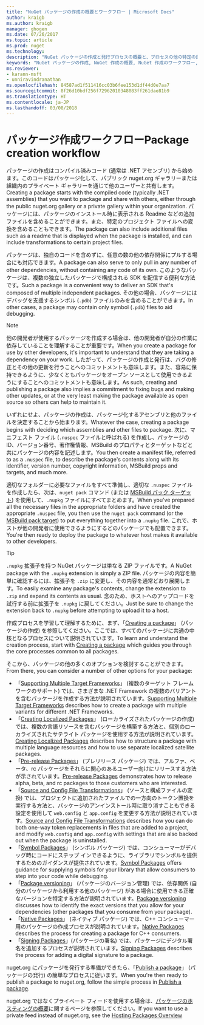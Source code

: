 ```yaml
---
title: "NuGet パッケージの作成の概要とワークフロー | Microsoft Docs"
author: kraigb
ms.author: kraigb
manager: ghogen
ms.date: 07/26/2017
ms.topic: article
ms.prod: nuget
ms.technology: 
description: "NuGet パッケージの作成と発行プロセスの概要と、プロセスの他の特定の部分へのリンク。"
keywords: "NuGet パッケージの作成, NuGet 作成の概要, NuGet 作成のワークフロー, パッケージ作成ワークフロー, パッケージ作成の概要。"
ms.reviewer:
- karann-msft
- unniravindranathan
ms.openlocfilehash: 84587ad1f511416cc03b6fee153d1df44d0e7aa7
ms.sourcegitcommit: 8f26d10bdf256f72962010348083ff261dae81b9
ms.translationtype: HT
ms.contentlocale: ja-JP
ms.lasthandoff: 03/08/2018
---
```

# <a name="package-creation-workflow"></a><span data-ttu-id="0d0a8-104">パッケージ作成ワークフロー</span><span class="sxs-lookup"><span data-stu-id="0d0a8-104">Package creation workflow</span></span>

<span data-ttu-id="0d0a8-105">パッケージの作成はコンパイル済みコード (通常は .NET アセンブリ) から始めます。このコードはパッケージ化して、パブリック nuget.org ギャラリーまたは組織内のプライベート ギャラリーを通じて他のユーザーと共有します。</span><span class="sxs-lookup"><span data-stu-id="0d0a8-105">Creating a package starts with the compiled code (typically .NET assemblies) that you want to package and share with others, either through the public nuget.org gallery or a private gallery within your organization.</span></span> <span data-ttu-id="0d0a8-106">パッケージには、パッケージのインストール時に表示される Readme などの追加ファイルを含めることができます。また、特定のプロジェクト ファイルへの変換を含めることもできます。</span><span class="sxs-lookup"><span data-stu-id="0d0a8-106">The package can also include additional files such as a readme that is displayed when the package is installed, and can include transformations to certain project files.</span></span>

<span data-ttu-id="0d0a8-107">パッケージは、独自のコードを含めずに、任意の数の他の依存関係にプルする場合にも対応できます。</span><span class="sxs-lookup"><span data-stu-id="0d0a8-107">A package can also serve to only pull in any number of other dependencies, without containing any code of its own.</span></span> <span data-ttu-id="0d0a8-108">このようなパッケージは、複数の独立したパッケージで構成される SDK を配信する便利な方法です。</span><span class="sxs-lookup"><span data-stu-id="0d0a8-108">Such a package is a convenient way to deliver an SDK that's composed of multiple independent packages.</span></span> <span data-ttu-id="0d0a8-109">その他の場合、パッケージにはデバッグを支援するシンボル (`.pdb`) ファイルのみを含めることができます。</span><span class="sxs-lookup"><span data-stu-id="0d0a8-109">In other cases, a package may contain only symbol (`.pdb`) files to aid debugging.</span></span>

> [!Note]
> <span data-ttu-id="0d0a8-110">他の開発者が使用するパッケージを作成する場合は、他の開発者が自分の作業に依存していることを理解することが重要です。</span><span class="sxs-lookup"><span data-stu-id="0d0a8-110">When you create a package for use by other developers, it's important to understand that they are taking a dependency on your work.</span></span> <span data-ttu-id="0d0a8-111">したがって、パッケージの作成と発行は、バグの修正とその他の更新を行うことへのコミットメントも意味します。また、容易に保持できるように、少なくともパッケージをオープン ソースとして使用できるようにすることへのコミットメントも意味します。</span><span class="sxs-lookup"><span data-stu-id="0d0a8-111">As such, creating and publishing a package also implies a commitment to fixing bugs and making other updates, or at the very least making the package available as open source so others can help to maintain it.</span></span>

<span data-ttu-id="0d0a8-112">いずれにせよ、パッケージの作成は、パッケージ化するアセンブリと他のファイルを決定することから始まります。</span><span class="sxs-lookup"><span data-stu-id="0d0a8-112">Whatever the case, creating a package begins with deciding which assemblies and other files to package.</span></span> <span data-ttu-id="0d0a8-113">次に、マニフェスト ファイル (`.nuspec` ファイルと呼ばれる) を作成し、パッケージの ID、バージョン番号、著作権情報、MSBuild のプロパティとターゲットなどと共にパッケージの内容を記述します。</span><span class="sxs-lookup"><span data-stu-id="0d0a8-113">You then create a manifest file, referred to as a `.nuspec` file, to describe the package's contents along with its identifier, version number, copyright information, MSBuild props and targets, and much more.</span></span>

<span data-ttu-id="0d0a8-114">適切なフォルダーに必要なファイルをすべて準備し、適切な `.nuspec` ファイルを作成したら、次は、`nuget pack` コマンド (または [MSBuild パック ターゲット](../reference/msbuild-targets.md)) を使用して、`.nupkg` ファイルにすべてまとめます。</span><span class="sxs-lookup"><span data-stu-id="0d0a8-114">When you've prepared all the necessary files in the appropriate folders and have created the appropriate `.nuspec` file, you then use the `nuget pack` command (or the [MSBuild pack target](../reference/msbuild-targets.md)) to put everything together into a `.nupkg` file.</span></span> <span data-ttu-id="0d0a8-115">これで、ホストが他の開発者に使用できるようにするどのパッケージでも配置できます。</span><span class="sxs-lookup"><span data-stu-id="0d0a8-115">You're then ready to deploy the package to whatever host makes it available to other developers.</span></span>

> [!Tip]
> <span data-ttu-id="0d0a8-116">`.nupkg` 拡張子を持つ NuGet パッケージは単なる ZIP ファイルです。</span><span class="sxs-lookup"><span data-stu-id="0d0a8-116">A NuGet package with the `.nupkg` extension is simply a ZIP file.</span></span> <span data-ttu-id="0d0a8-117">パッケージの内容を簡単に確認するには、拡張子を `.zip` に変更し、その内容を通常どおり展開します。</span><span class="sxs-lookup"><span data-stu-id="0d0a8-117">To easily examine any package's contents, change the extension to `.zip` and expand its contents as usual.</span></span> <span data-ttu-id="0d0a8-118">念のため、ホストへのアップロードを試行する前に拡張子を `.nupkg` に戻してください。</span><span class="sxs-lookup"><span data-stu-id="0d0a8-118">Just be sure to change the extension back to `.nupkg` before attempting to upload it to a host.</span></span>

<span data-ttu-id="0d0a8-119">作成プロセスを学習して理解するために、まず、「[Creating a package](../create-packages/creating-a-package.md)」 (パッケージの作成) を参照してください。ここでは、すべてのパッケージに共通の中核となるプロセスについて説明されています。</span><span class="sxs-lookup"><span data-stu-id="0d0a8-119">To learn and understand the creation process, start with [Creating a package](../create-packages/creating-a-package.md) which guides you through the core processes common to all packages.</span></span>

<span data-ttu-id="0d0a8-120">そこから、パッケージの他の多くのオプションを検討することができます。</span><span class="sxs-lookup"><span data-stu-id="0d0a8-120">From there, you can consider a number of other options for your package:</span></span>

- <span data-ttu-id="0d0a8-121">「[Supporting Multiple Target Frameworks](../create-packages/supporting-multiple-target-frameworks.md)」 (複数のターゲット フレームワークのサポート) では、さまざまな .NET Framework の複数のバリアントを含むパッケージを作成する方法が説明されています。</span><span class="sxs-lookup"><span data-stu-id="0d0a8-121">[Supporting Multiple Target Frameworks](../create-packages/supporting-multiple-target-frameworks.md) describes how to create a package with multiple variants for different .NET Frameworks.</span></span>
- <span data-ttu-id="0d0a8-122">「[Creating Localized Packages](../create-packages/creating-localized-packages.md)」 (ローカライズされたパッケージの作成) では、複数の言語リソースを含むパッケージを構築する方法と、個別のローカライズされたサテライト パッケージを使用する方法が説明されています。</span><span class="sxs-lookup"><span data-stu-id="0d0a8-122">[Creating Localized Packages](../create-packages/creating-localized-packages.md) describes how to structure a package with multiple language resources and how to use separate localized satellite packages.</span></span>
- <span data-ttu-id="0d0a8-123">「[Pre-release Packages](../create-packages/prerelease-packages.md)」 (プレリリース パッケージ) では、アルファ、ベータ、rc パッケージをそれらに関心のあるユーザー向けにリリースする方法が示されています。</span><span class="sxs-lookup"><span data-stu-id="0d0a8-123">[Pre-release Packages](../create-packages/prerelease-packages.md) demonstrates how to release alpha, beta, and rc packages to those customers who are interested.</span></span>
- <span data-ttu-id="0d0a8-124">「[Source and Config File Transformations](../create-packages/source-and-config-file-transformations.md)」 (ソースと構成ファイルの変換) では、プロジェクトに追加されたファイルでの一方向のトークン置換を実行する方法と、パッケージのアンインストール時に取り消すこともできる設定を使用して `web.config` と `app.config` を変更する方法が説明されています。</span><span class="sxs-lookup"><span data-stu-id="0d0a8-124">[Source and Config File Transformations](../create-packages/source-and-config-file-transformations.md) describes how you can do both one-way token replacements in files that are added to a project, and modify `web.config` and `app.config` with settings that are also backed out when the package is uninstalled.</span></span>
- <span data-ttu-id="0d0a8-125">「[Symbol Packages](../create-packages/symbol-packages.md)」 (シンボル パッケージ) では、コンシューマーがデバッグ時にコードにステップ インできるように、ライブラリでシンボルを提供するためのガイダンスが提供されています。</span><span class="sxs-lookup"><span data-stu-id="0d0a8-125">[Symbol Packages](../create-packages/symbol-packages.md) offers guidance for supplying symbols for your library that allow consumers to step into your code while debugging.</span></span>
- <span data-ttu-id="0d0a8-126">「[Package versioning](../reference/package-versioning.md)」 (パッケージのバージョン管理) では、依存関係 (自分のパッケージから利用する他のパッケージ) がある場合に使用できる正確なバージョンを特定する方法が説明されています。</span><span class="sxs-lookup"><span data-stu-id="0d0a8-126">[Package versioning](../reference/package-versioning.md) discusses how to identify the exact versions that you allow for your dependencies (other packages that you consume from your package).</span></span>
- <span data-ttu-id="0d0a8-127">「[Native Packages](../create-packages/native-packages.md)」 (ネイティブ パッケージ) では、C++ コンシューマー用のパッケージの作成プロセスが説明されています。</span><span class="sxs-lookup"><span data-stu-id="0d0a8-127">[Native Packages](../create-packages/native-packages.md) describes the process for creating a package for C++ consumers.</span></span>
- <span data-ttu-id="0d0a8-128">「[Signing Packages](../create-packages/sign-a-package.md)」(パッケージの署名) では、パッケージにデジタル署名を追加するプロセスが説明されています。</span><span class="sxs-lookup"><span data-stu-id="0d0a8-128">[Signing Packages](../create-packages/sign-a-package.md) describes the process for adding a digital signature to a package.</span></span>

<span data-ttu-id="0d0a8-129">nuget.org にパッケージを発行する準備ができたら、「[Publish a package](../create-packages/publish-a-package.md)」 (パッケージの発行) の簡単なプロセスに従います。</span><span class="sxs-lookup"><span data-stu-id="0d0a8-129">When you're then ready to publish a package to nuget.org, follow the simple process in [Publish a package](../create-packages/publish-a-package.md).</span></span>

<span data-ttu-id="0d0a8-130">nuget.org ではなくプライベート フィードを使用する場合は、[パッケージのホスティングの概要](../hosting-packages/overview.md)に関するページを参照してください。</span><span class="sxs-lookup"><span data-stu-id="0d0a8-130">If you want to use a private feed instead of nuget.org, see the [Hosting Packages Overview](../hosting-packages/overview.md)</span></span>
